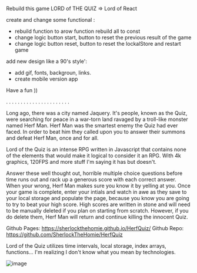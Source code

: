 Rebuild this game 
LORD of THE QUIZ => Lord of React

create and change some functional :

- rebuild function to arow function
  rebuild all to const
- change logic button start, button to reset the previous result of the game
- change logic button reset, button to reset the lockalStore and restart game
 
add new design like a 90's style':
- add gif, fonts, backgroun, links.
- create mobile version app

Have a fun ))

.
.
.
.
.
.
.
.
.
.
.
.
.
.
.
.
.
.
.
.
.
.


Long ago, there was a city named Jaquery. It's people, known as the Quiz, were searching for peace in a war-torn land ravaged by a troll-like monster named Herf Man. Herf Man was the smartest enemy the Quiz had ever faced. In order to beat him they called upon you to answer their summons and defeat Herf Man, once and for all. 

Lord of the Quiz is an intense RPG written in Javascript that contains none of the elements that would make it logical to consider it an RPG. With 4k graphics, 120FPS and more stuff I'm saying it has but doesn't. 

Answer these well thought out, horrible multiple choice questions before time runs out and rack up a generous score with each correct answer. When your wrong, Herf Man makes sure you know it by yelling at you. Once your game is complete, enter your intials and watch in awe as they save to your local storage and populate the page, because you know you are going to try to beat your high score. High scores are written in stone and will need to be manually deleted if you plan on starting from scratch. However, if you do delete them, Herf Man will return and continue killing the innocent Quiz.

Github Pages: https://sherlockthehomie.github.io/HerfQuiz/
Github Repo: https://github.com/SherlockTheHomie/HerfQuiz

Lord of the Quiz utilizes time intervals, local storage, index arrays, functions... I'm realizing I don't know what you mean by technologies.

![image](https://user-images.githubusercontent.com/86977087/143661670-b4faf480-df95-42d0-8056-2ac0ad8922c2.png)
